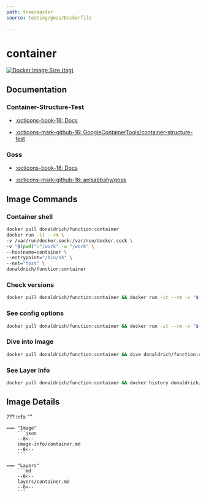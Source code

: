 ```yaml
---
path: tree/master
source: testing/goss/Dockerfile

---
```


# container

[![Docker Image Size (tag)](https://img.shields.io/docker/image-size/donaldrich/function/container?color=blue&label=donaldrich/function:container&logo=docker&style=flat-square)](https://hub.docker.com/r/donaldrich/function/container)

## Documentation

### Container-Structure-Test

- [:octicons-book-16: Docs](https://github.com/GoogleContainerTools/container-structure-test#readme)

- [:octicons-mark-github-16: GoogleContainerTools/container-structure-test](https://github.com/GoogleContainerTools/container-structure-test)

### Goss

- [:octicons-book-16: Docs](https://github.com/aelsabbahy/goss/blob/master/docs/manual.md)

- [:octicons-mark-github-16: aelsabbahy/goss](https://github.com/aelsabbahy/goss)

## Image Commands

### Container shell

```sh
docker pull donaldrich/function:container
docker run -it --rm \
-v /var/run/docker.sock:/var/run/docker.sock \
-v "$(pwd)":"/work" -w "/work" \
--hostname=container \
--entrypoint="/bin/sh" \
--net="host" \
donaldrich/function:container
```

### Check versions

```sh
docker pull donaldrich/function:container && docker run -it --rm -v "$(pwd):/src" donaldrich/function:container validate
```

### See config options

```sh
docker pull donaldrich/function:container && docker run -it --rm -v "$(pwd):/src" donaldrich/function:container help
```

### Dive into Image

```sh
docker pull donaldrich/function:container && dive donaldrich/function:container
```

### See Layer Info

```sh
docker pull donaldrich/function:container && docker history donaldrich/function:container
```

## Image Details

??? info ""

    === "Image"
        ```json
        --8<--
        image-info/container.md
        --8<--
        ```

    === "Layers"
        ```md
        --8<--
        layers/container.md
        --8<--
        ```
